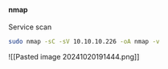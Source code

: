 #### nmap

Service scan
```bash
sudo nmap -sC -sV 10.10.10.226 -oA nmap -v
```
![[Pasted image 20241020191444.png]]